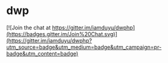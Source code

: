 dwp
=======

[![Join the chat at https://gitter.im/iamduyu/dwphp](https://badges.gitter.im/Join%20Chat.svg)](https://gitter.im/iamduyu/dwphp?utm_source=badge&utm_medium=badge&utm_campaign=pr-badge&utm_content=badge)

